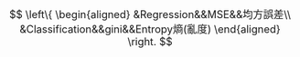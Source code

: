 
<font size="4">$$ \left\{
\begin{aligned}
&Regression&&MSE&&均方誤差\\
&Classification&&gini&&Entropy熵(亂度)
\end{aligned}
\right.
$$
